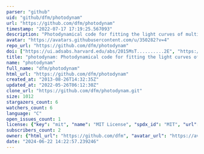 ```yaml
---
parser: "github"
uid: "github/dfm/photodynam"
url: "https://github.com/dfm/photodynam"
timestamp: "2022-07-17 17:19:25.567093"
description: "Photodynamical code for fitting the light curves of multiple body systems written by Josh Carter"
avatar: "https://avatars.githubusercontent.com/u/350282?v=4"
repo_url: "https://github.com/dfm/photodynam"
doi: ["https://ui.adsabs.harvard.edu/abs/2015MsT..........2E", "https://ui.adsabs.harvard.edu/abs/2011Sci...331..562C", "https://ui.adsabs.harvard.edu/abs/2017ascl.soft12013C/abstract"]
title: "photodynam: Photodynamical code for fitting the light curves of multiple body systems"
name: "photodynam"
full_name: "dfm/photodynam"
html_url: "https://github.com/dfm/photodynam"
created_at: "2013-08-26T14:32:35Z"
updated_at: "2022-05-26T06:12:30Z"
clone_url: "https://github.com/dfm/photodynam.git"
size: 1012
stargazers_count: 6
watchers_count: 6
language: "C"
open_issues_count: 1
license: {"key": "mit", "name": "MIT License", "spdx_id": "MIT", "url": "https://api.github.com/licenses/mit", "node_id": "MDc6TGljZW5zZTEz"}
subscribers_count: 2
owner: {"html_url": "https://github.com/dfm", "avatar_url": "https://avatars.githubusercontent.com/u/350282?v=4", "login": "dfm", "type": "User"}
date: "2024-06-22 14:22:57.239246"
---
```

